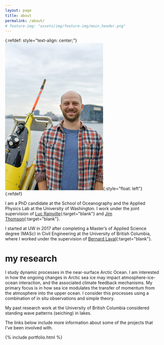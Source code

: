 ```yaml
---
layout: page
title: about
permalink: /about/
# feature-img: "assets/img/feature-img/main_header.png"
---
```


{:refdef: style="text-align: center;"}
![about me](/assets/img/Sam_Brenner_small.png){:style="float: left"}
{:refdef}

I am a PhD candidate at the School of Oceanography and the Applied Physics Lab at the University of Washington.
I work under the joint supervision of [Luc Rainville](http://apl.uw.edu/people/profile.php?last_name=Rainville&first_name=Luc){:target="blank"} and [Jim Thomson](http://apl.uw.edu/people/profile.php?last_name=Thomson&first_name=Jim){:target="blank"}.

I started at UW in 2017 after completing a Master’s of Applied Science degree (MASc) in Civil Engineering at the University of British Columbia, where I worked under the supervision of [Bernard Laval](https://www.civil.ubc.ca/faculty/bernard-laval){:target="blank"}.


# my research

I study dynamic processes in the near-surface Arctic Ocean. I am interested in how the ongoing changes in Arctic sea ice may impact atmosphere-ice-ocean interaction, and the associated climate feedback mechanisms. My primary focus is in how sea ice modulates the transfer of momentum from the atmosphere into the upper ocean. I consider this processes using a combination of in situ observations and simple theory.


My past research work at the University of British Columbia considered standing wave patterns (seiching) in lakes.

The links below include more information about some of the projects that I've been involved with.

{% include portfolio.html %}
